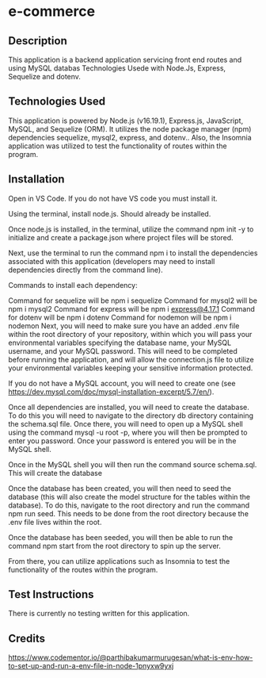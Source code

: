 # e-commerce

## Description
This application is a backend application servicing front end routes and using MySQL databas Technologies Usede with Node.Js, Express, Sequelize and dotenv.

## Technologies Used
This application is powered by Node.js (v16.19.1), Express.js, JavaScript, MySQL, and Sequelize (ORM). It utilizes the node package manager (npm) dependencies sequelize, mysql2, express, and dotenv.. Also, the Insomnia application was utilized to test the functionality of routes within the program.

## Installation
Open in VS Code. If you do not have VS code you must install it.

Using the terminal, install node.js. Should already be installed. 

Once node.js is installed, in the terminal, utilize the command npm init -y to initialize and create a package.json where project files will be stored.

Next, use the terminal to run the command npm i to install the dependencies associated with this application (developers may need to install dependencies directly from the command line).

Commands to install each dependency:

Command for sequelize will be npm i sequelize
Command for mysql2 will be npm i mysql2
Command for express will be npm i express@4.17.1
Command for dotenv will be npm i dotenv
Command for nodemon will be npm i nodemon
Next, you will need to make sure you have an added .env file within the root directory of your repository, within which you will pass your environmental variables specifying the database name, your MySQL username, and your MySQL password. This will need to be completed before running the application, and will allow the connection.js file to utilize your environmental variables keeping your sensitive information protected.

If you do not have a MySQL account, you will need to create one (see https://dev.mysql.com/doc/mysql-installation-excerpt/5.7/en/).

Once all dependencies are installed, you will need to create the database. To do this you will need to navigate to the directory db directory containing the schema.sql file. Once there, you will need to open up a MySQL shell using the command mysql -u root -p, where you will then be prompted to enter you password. Once your password is entered you will be in the MySQL shell.

Once in the MySQL shell you will then run the command source schema.sql. This will create the database

Once the database has been created, you will then need to seed the database (this will also create the model structure for the tables within the database). To do this, navigate to the root directory and run the command npm run seed. This needs to be done from the root directory because the .env file lives within the root.

Once the database has been seeded, you will then be able to run the command npm start from the root directory to spin up the server.

From there, you can utilize applications such as Insomnia to test the functionality of the routes within the program.

##  Test Instructions
There is currently no testing written for this application.

## Credits
https://www.codementor.io/@parthibakumarmurugesan/what-is-env-how-to-set-up-and-run-a-env-file-in-node-1pnyxw9yxj